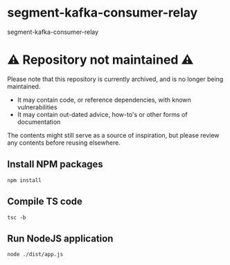 # segment-kafka-consumer-relay
segment-kafka-consumer-relay

# :warning: Repository not maintained :warning:

Please note that this repository is currently archived, and is no longer being maintained.

- It may contain code, or reference dependencies, with known vulnerabilities
- It may contain out-dated advice, how-to's or other forms of documentation

The contents might still serve as a source of inspiration, but please review any contents before reusing elsewhere.

## Install NPM packages
`npm install`

## Compile TS code
`tsc -b`

## Run NodeJS application
`node ./dist/app.js`
